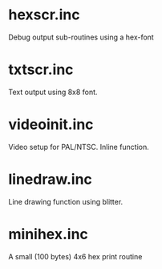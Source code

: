 # hexscr.inc

Debug output sub-routines using a hex-font

# txtscr.inc

Text output using 8x8 font.

# videoinit.inc

Video setup for PAL/NTSC. Inline function.

# linedraw.inc

Line drawing function using blitter.

# minihex.inc

A small (100 bytes) 4x6 hex print routine